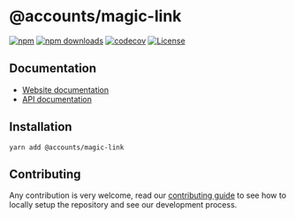 # @accounts/magic-link

[![npm](https://img.shields.io/npm/v/@accounts/magic-link)](https://www.npmjs.com/package/@accounts/magic-link)
[![npm downloads](https://img.shields.io/npm/dm/@accounts/magic-link)](https://www.npmjs.com/package/@accounts/magic-link)
[![codecov](https://img.shields.io/codecov/c/github/accounts-js/accounts)](https://codecov.io/gh/accounts-js/accounts)
[![License](https://img.shields.io/github/license/accounts-js/accounts)](https://github.com/accounts-js/accounts/blob/master/LICENSE)

## Documentation

- [Website documentation](https://www.accountsjs.com/docs/strategies/magic-link)
- [API documentation](https://www.accountsjs.com/docs/api/magic-link/globals)

## Installation

```
yarn add @accounts/magic-link
```

## Contributing

Any contribution is very welcome, read our [contributing guide](https://github.com/accounts-js/accounts/blob/master/CONTRIBUTING.md) to see how to locally setup the repository and see our development process.
